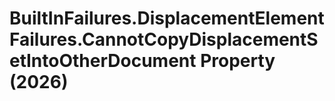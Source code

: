 # BuiltInFailures.DisplacementElementFailures.CannotCopyDisplacementSetIntoOtherDocument Property (2026)

﻿